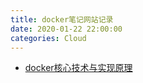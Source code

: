 ```yaml
---
title: docker笔记网站记录
date: 2020-01-22 22:00:00
categories: Cloud
---
```

<!-- TOC START min:1 max:3 link:true asterisk:false update:true -->

<!-- TOC END -->
<!--more-->

- [docker核心技术与实现原理](http://dockone.io/article/2941)
